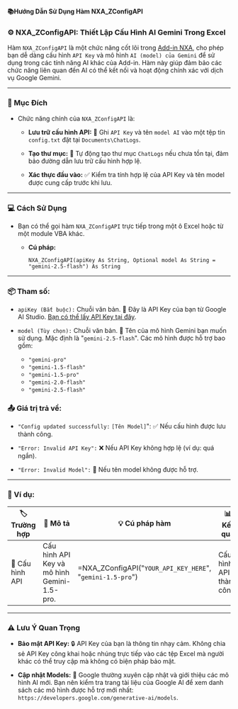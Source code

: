 **📚Hướng Dẫn Sử Dụng Hàm NXA_ZConfigAPI**  

### ⚙️ NXA_ZConfigAPI: Thiết Lập Cấu Hình AI Gemini Trong Excel  

Hàm `NXA_ZConfigAPI` là một chức năng cốt lõi trong [Add-in NXA](https://github.com/XuanAn2018/Addin-NXA), cho phép bạn dễ dàng cấu hình `API Key` và mô hình `AI (model) của Gemini` để sử dụng trong các tính năng AI khác của Add-in. Hàm này giúp đảm bảo các chức năng liên quan đến AI có thể kết nối và hoạt động chính xác với dịch vụ Google Gemini.  

---

### 🎯 Mục Đích  

- Chức năng chính của `NXA_ZConfigAPI` là:  

  - **Lưu trữ cấu hình API:** 🔑 Ghi `API Key` và tên `model AI` vào một tệp tin `config.txt` đặt tại `Documents\ChatLogs`.

  - **Tạo thư mục:** 📂 Tự động tạo thư mục `ChatLogs` nếu chưa tồn tại, đảm bảo đường dẫn lưu trữ cấu hình hợp lệ.

  - **Xác thực đầu vào:** ✅ Kiểm tra tính hợp lệ của API Key và tên model được cung cấp trước khi lưu.

---

### 💻 Cách Sử Dụng

- Bạn có thể gọi hàm `NXA_ZConfigAPI` trực tiếp trong một ô Excel hoặc từ một module VBA khác.

  - **Cú pháp:**

        NXA_ZConfigAPI(apiKey As String, Optional model As String = "gemini-2.5-flash") As String

---

### 📦 Tham số:

- `apiKey (Bắt buộc):` Chuỗi văn bản. 🔑 Đây là API Key của bạn từ Google AI Studio. [Bạn có thể lấy API Key tại đây](https://makersuite.google.com/app/apikey).

- `model (Tùy chọn):` Chuỗi văn bản. 🤖 Tên của mô hình Gemini bạn muốn sử dụng. Mặc định là "`gemini-2.5-flash`". Các mô hình được hỗ trợ bao gồm:
  - `"gemini-pro"`
  - `"gemini-1.5-flash"`
  - `"gemini-1.5-pro"`
  - `"gemini-2.0-flash"`
  - `"gemini-2.5-flash"`

### 📤 Giá trị trả về:

- `"Config updated successfully:` `[Tên Model]`": ✅ Nếu cấu hình được lưu thành công.

- `"Error: Invalid API Key":` ❌ Nếu API Key không hợp lệ (ví dụ: quá ngắn).

- `"Error: Invalid Model":` 🚫 Nếu tên model không được hỗ trợ.

---

### 📝 Ví dụ:


| 🏷️ Trường hợp              | 📝 Mô tả                                                         | 💡 Cú pháp hàm                                          | 📊 Kết quả                     |
|---------------------------|-----------------------------------------------------------------|--------------------------------------------------------|-------------------------------|
| 🔧 Cấu hình API           | Cấu hình API Key và mô hình Gemini-1.5-pro.                    | =NXA_ZConfigAPI("`YOUR_API_KEY_HERE`", "`gemini-1.5-pro`") | Cấu hình API thành công       |


---

### ⚠️ Lưu Ý Quan Trọng  

- **Bảo mật API Key:** 🔒 API Key của bạn là thông tin nhạy cảm. Không chia sẻ API Key công khai hoặc nhúng trực tiếp vào các tệp Excel mà người khác có thể truy cập mà không có biện pháp bảo mật.  

- **Cập nhật Models:** 🔄 Google thường xuyên cập nhật và giới thiệu các mô hình AI mới. Bạn nên kiểm tra trang tài liệu của Google AI để xem danh sách các mô hình được hỗ trợ mới nhất: `https://developers.google.com/generative-ai/models`.  
